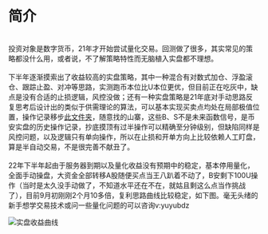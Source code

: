 # 简介

<br>    投资对象是数字货币，21年才开始尝试量化交易。回测做了很多，其实常见的策略都没什么用，或者说，不了解策略特性而无脑植入实盘都不理想。
<br>
<br>    下半年逐渐摸索出了收益较高的实盘策略，其中一种混合有对数式加仓、浮盈滚仓、跟踪止盈、对冲等思路，实测跑币本位比U本位更优，但目前正在吃灰中，缺点是没有合适的止损逻辑，风控没做；还有一种实盘策略是21年底对手动思路反复思考后设计出的类似于供需理论的算法，可以基本实现买卖点均处在局部极值位置，操作记录移步[此文件夹](https://gitee.com/lbfnb/newer_examples/tree/master/%E6%8A%95%E8%B5%84/%E6%93%8D%E4%BD%9C)，随意找的山寨，这些B、S不是未来函数信号，是币安实盘的历史操作记录，抄底摸顶有过半操作可以精确至分钟级别，但缺陷同样是风控问题，以及逻辑只有单向操作，所以在止损和开单方向上比较依赖人工盯盘，算是半自动交易，不是很完善不献丑了。
<br>
<br>    22年下半年起由于服务器到期以及量化收益没有预期中的稳定，基本停用量化，全面手动操盘，大资金全部转移A股随便买点当王八趴着不动了，B安剩下100U操作（当时是太久没手动做了，不知道水平还在不在，就姑且剩这么点当作挑战了），目前9月初刚刚2个月10多倍，复利思路曲线比较稳定，如下图。毫无头绪的新手想学交易技术或问一些量化问题的可以咨询v:yuyubdz

![实盘收益曲线](https://user-images.githubusercontent.com/57866132/188322835-039eaf1c-2ac3-4d2c-ab94-879e06cbd951.jpg)
